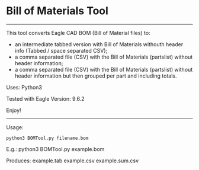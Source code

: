 # Bill of Materials Tool
---------------------------

This tool converts Eagle CAD BOM (Bill of Material files) to:
- an intermediate tabbed version with Bill of Materials withouth header info (Tabbed / space separated CSV);
- a comma separated file (CSV) with the Bill of Materials (partslist) without header information;
- a comma separated file (CSV) with the Bill of Materials (partslist) without header information but then grouped per part and including totals.

Uses: 
    Python3
    
Tested with Eagle Version:
    9.6.2

Enjoy!

---------------------------

Usage:

    python3 BOMTool.py filename.bom


E.g.:
    python3 BOMTool.py example.bom
    
Produces:
    example.tab
    example.csv
    example.sum.csv

